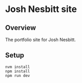 # Josh Nesbitt site

## Overview

The portfolio site for Josh Nesbitt.

## Setup

```
nvm install
npm install
npm run dev
```
